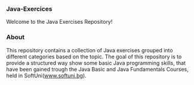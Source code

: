 ###  Java-Exercices
Welcome to the Java Exercises Repository! 

### About
This repository contains a collection of Java exercises grouped into different categories based on the topic. The goal of this repository is to provide a structured way show some basic Java programming skills, that have been gained trough the Java Basic and Java Fundamentals Courses, held in SoftUni(www.softuni.bg).
